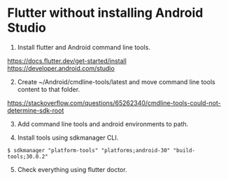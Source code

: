 # Flutter without installing Android Studio

1. Install flutter and Android command line tools.

https://docs.flutter.dev/get-started/install
https://developer.android.com/studio

2. Create ~/Android/cmdline-tools/latest and move command line tools content to that folder.

https://stackoverflow.com/questions/65262340/cmdline-tools-could-not-determine-sdk-root

3. Add command line tools and android environments to path.

4. Install tools using sdkmanager CLI.

`$ sdkmanager "platform-tools" "platforms;android-30" "build-tools;30.0.2"`

5. Check everything using flutter doctor.
